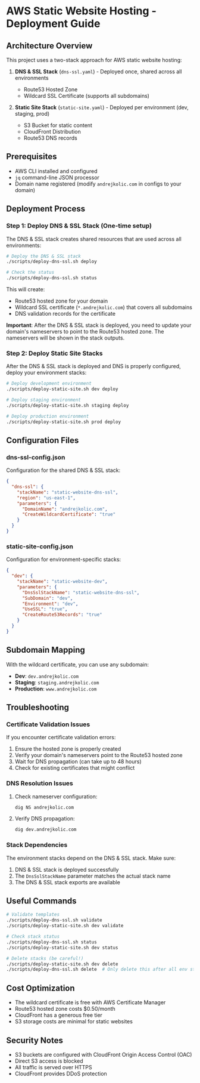 # AWS Static Website Hosting - Deployment Guide

## Architecture Overview

This project uses a two-stack approach for AWS static website hosting:

1. **DNS & SSL Stack** (`dns-ssl.yaml`) - Deployed once, shared across all environments
   - Route53 Hosted Zone
   - Wildcard SSL Certificate (supports all subdomains)

2. **Static Site Stack** (`static-site.yaml`) - Deployed per environment (dev, staging, prod)
   - S3 Bucket for static content
   - CloudFront Distribution
   - Route53 DNS records

## Prerequisites

- AWS CLI installed and configured
- `jq` command-line JSON processor
- Domain name registered (modify `andrejkolic.com` in configs to your domain)

## Deployment Process

### Step 1: Deploy DNS & SSL Stack (One-time setup)

The DNS & SSL stack creates shared resources that are used across all environments:

```bash
# Deploy the DNS & SSL stack
./scripts/deploy-dns-ssl.sh deploy

# Check the status
./scripts/deploy-dns-ssl.sh status
```

This will create:
- Route53 hosted zone for your domain
- Wildcard SSL certificate (`*.andrejkolic.com`) that covers all subdomains
- DNS validation records for the certificate

**Important**: After the DNS & SSL stack is deployed, you need to update your domain's nameservers to point to the Route53 hosted zone. The nameservers will be shown in the stack outputs.

### Step 2: Deploy Static Site Stacks

After the DNS & SSL stack is deployed and DNS is properly configured, deploy your environment stacks:

```bash
# Deploy development environment
./scripts/deploy-static-site.sh dev deploy

# Deploy staging environment
./scripts/deploy-static-site.sh staging deploy

# Deploy production environment
./scripts/deploy-static-site.sh prod deploy
```

## Configuration Files

### dns-ssl-config.json
Configuration for the shared DNS & SSL stack:
```json
{
  "dns-ssl": {
    "stackName": "static-website-dns-ssl",
    "region": "us-east-1",
    "parameters": {
      "DomainName": "andrejkolic.com",
      "CreateWildcardCertificate": "true"
    }
  }
}
```

### static-site-config.json
Configuration for environment-specific stacks:
```json
{
  "dev": {
    "stackName": "static-website-dev",
    "parameters": {
      "DnsSslStackName": "static-website-dns-ssl",
      "SubDomain": "dev",
      "Environment": "dev",
      "UseSSL": "true",
      "CreateRoute53Records": "true"
    }
  }
}
```

## Subdomain Mapping

With the wildcard certificate, you can use any subdomain:

- **Dev**: `dev.andrejkolic.com`
- **Staging**: `staging.andrejkolic.com`
- **Production**: `www.andrejkolic.com`

## Troubleshooting

### Certificate Validation Issues

If you encounter certificate validation errors:

1. Ensure the hosted zone is properly created
2. Verify your domain's nameservers point to the Route53 hosted zone
3. Wait for DNS propagation (can take up to 48 hours)
4. Check for existing certificates that might conflict

### DNS Resolution Issues

1. Check nameserver configuration:
   ```bash
   dig NS andrejkolic.com
   ```

2. Verify DNS propagation:
   ```bash
   dig dev.andrejkolic.com
   ```

### Stack Dependencies

The environment stacks depend on the DNS & SSL stack. Make sure:
1. DNS & SSL stack is deployed successfully
2. The `DnsSslStackName` parameter matches the actual stack name
3. The DNS & SSL stack exports are available

## Useful Commands

```bash
# Validate templates
./scripts/deploy-dns-ssl.sh validate
./scripts/deploy-static-site.sh dev validate

# Check stack status
./scripts/deploy-dns-ssl.sh status
./scripts/deploy-static-site.sh dev status

# Delete stacks (be careful!)
./scripts/deploy-static-site.sh dev delete
./scripts/deploy-dns-ssl.sh delete  # Only delete this after all env stacks are deleted
```

## Cost Optimization

- The wildcard certificate is free with AWS Certificate Manager
- Route53 hosted zone costs $0.50/month
- CloudFront has a generous free tier
- S3 storage costs are minimal for static websites

## Security Notes

- S3 buckets are configured with CloudFront Origin Access Control (OAC)
- Direct S3 access is blocked
- All traffic is served over HTTPS
- CloudFront provides DDoS protection
